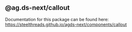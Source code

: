 ## @ag.ds-next/callout

Documentation for this package can be found here: https://steelthreads.github.io/agds-next/components/callout
